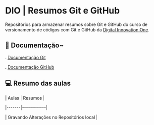 # DIO | Resumos Git e GitHub

Repositórios para armazenar resumos sobre Git e GitHub do curso de versionamento de códigos com Git e GitHub da [Digital Innovation One](https://web.dio.me/home).

## 💾 Documentação~
. [Documentação Git](https://git-scm.com/doc)

. [Documentação GitHub](https://docs.github.com/pt)

## 💻 Resumo das aulas
| Aulas | Resumos |

|-------|------------|

| Gravando Alterações no Repositórios local |